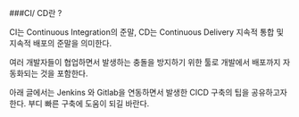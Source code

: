 ###CI/ CD란 ? 

CI는 Continuous Integration의 준말, CD는 Continuous Delivery 
지속적 통합 및 지속적 배포의 준말을 의미한다. 

여러 개발자들이 협업하면서 발생하는 충돌을 방지하기 위한 툴로 개발에서 배포까지 자동화되는 것을 포함한다.

아래 글에서는 Jenkins 와 Gitlab을 연동하면서 발생한 CICD 구축의 팁을 공유하고자한다.
부디 빠른 구축에 도움이 되길 바란다.
